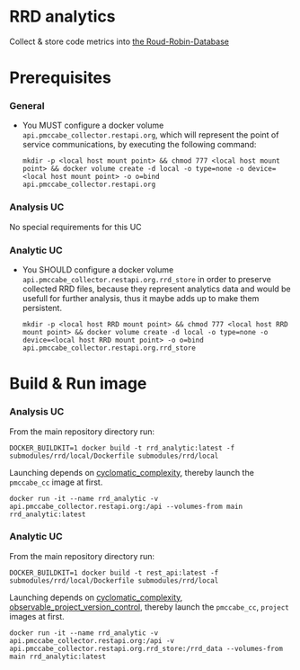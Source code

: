 # RRD analytics

Collect & store code metrics into [the Roud-Robin-Database](https://oss.oetiker.ch/rrdtool/)

# Prerequisites

### General

- You MUST configure a docker volume `api.pmccabe_collector.restapi.org`, which will represent the point of service communications, by executing the following command:

    `mkdir -p <local host mount point> && chmod 777 <local host mount point> && docker volume create -d local -o type=none -o device=<local host mount point> -o o=bind api.pmccabe_collector.restapi.org`

### Analysis UC

No special requirements for this UC

### Analytic UC

- You SHOULD configure a docker volume `api.pmccabe_collector.restapi.org.rrd_store` in order to preserve collected RRD files, because they represent analytics data and would be usefull for further analysis, thus it maybe adds up to make them persistent.

    `mkdir -p <local host RRD mount point> && chmod 777 <local host RRD mount point> && docker volume create -d local -o type=none -o device=<local host RRD mount point> -o o=bind api.pmccabe_collector.restapi.org.rrd_store`

# Build & Run image

### Analysis UC

From the main repository directory run:

`DOCKER_BUILDKIT=1 docker build -t rrd_analytic:latest -f submodules/rrd/local/Dockerfile submodules/rrd/local`

Launching depends on [cyclomatic_complexity](../../cyclomatic_complexity), thereby launch the `pmccabe_cc` image at first.


`docker run -it --name rrd_analytic -v api.pmccabe_collector.restapi.org:/api --volumes-from main rrd_analytic:latest`


### Analytic UC

From the main repository directory run:

`DOCKER_BUILDKIT=1 docker build -t rest_api:latest -f submodules/rrd/local/Dockerfile submodules/rrd/local`

Launching depends on [cyclomatic_complexity](../../cyclomatic_complexity), [observable_project_version_control](../../observable_project_version_control), thereby launch the `pmccabe_cc`, `project` images at first.

`docker run -it --name rrd_analytic -v api.pmccabe_collector.restapi.org:/api -v api.pmccabe_collector.restapi.org.rrd_store:/rrd_data --volumes-from main rrd_analytic:latest`
